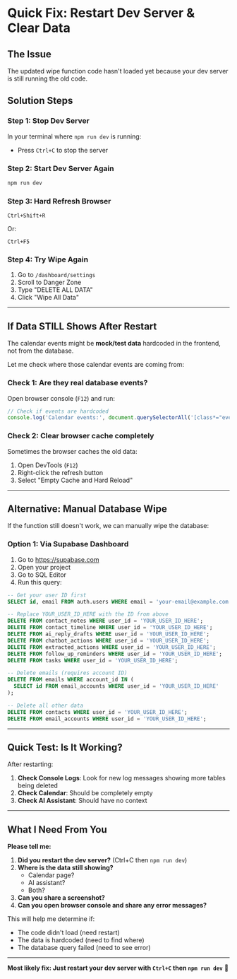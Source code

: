 # Quick Fix: Restart Dev Server & Clear Data

## The Issue
The updated wipe function code hasn't loaded yet because your dev server is still running the old code.

## Solution Steps

### **Step 1: Stop Dev Server**
In your terminal where `npm run dev` is running:
- Press `Ctrl+C` to stop the server

### **Step 2: Start Dev Server Again**
```bash
npm run dev
```

### **Step 3: Hard Refresh Browser**
```
Ctrl+Shift+R
```
Or:
```
Ctrl+F5
```

### **Step 4: Try Wipe Again**
1. Go to `/dashboard/settings`
2. Scroll to Danger Zone
3. Type "DELETE ALL DATA"
4. Click "Wipe All Data"

---

## If Data STILL Shows After Restart

The calendar events might be **mock/test data** hardcoded in the frontend, not from the database.

Let me check where those calendar events are coming from:

### **Check 1: Are they real database events?**
Open browser console (`F12`) and run:
```javascript
// Check if events are hardcoded
console.log('Calendar events:', document.querySelectorAll('[class*="event"]'));
```

### **Check 2: Clear browser cache completely**
Sometimes the browser caches the old data:
1. Open DevTools (`F12`)
2. Right-click the refresh button
3. Select "Empty Cache and Hard Reload"

---

## Alternative: Manual Database Wipe

If the function still doesn't work, we can manually wipe the database:

### **Option 1: Via Supabase Dashboard**
1. Go to https://supabase.com
2. Open your project
3. Go to SQL Editor
4. Run this query:

```sql
-- Get your user ID first
SELECT id, email FROM auth.users WHERE email = 'your-email@example.com';

-- Replace YOUR_USER_ID_HERE with the ID from above
DELETE FROM contact_notes WHERE user_id = 'YOUR_USER_ID_HERE';
DELETE FROM contact_timeline WHERE user_id = 'YOUR_USER_ID_HERE';
DELETE FROM ai_reply_drafts WHERE user_id = 'YOUR_USER_ID_HERE';
DELETE FROM chatbot_actions WHERE user_id = 'YOUR_USER_ID_HERE';
DELETE FROM extracted_actions WHERE user_id = 'YOUR_USER_ID_HERE';
DELETE FROM follow_up_reminders WHERE user_id = 'YOUR_USER_ID_HERE';
DELETE FROM tasks WHERE user_id = 'YOUR_USER_ID_HERE';

-- Delete emails (requires account ID)
DELETE FROM emails WHERE account_id IN (
  SELECT id FROM email_accounts WHERE user_id = 'YOUR_USER_ID_HERE'
);

-- Delete all other data
DELETE FROM contacts WHERE user_id = 'YOUR_USER_ID_HERE';
DELETE FROM email_accounts WHERE user_id = 'YOUR_USER_ID_HERE';
```

---

## Quick Test: Is It Working?

After restarting:

1. **Check Console Logs**: Look for new log messages showing more tables being deleted
2. **Check Calendar**: Should be completely empty
3. **Check AI Assistant**: Should have no context

---

## What I Need From You

**Please tell me:**

1. **Did you restart the dev server?** (Ctrl+C then `npm run dev`)
2. **Where is the data still showing?**
   - Calendar page?
   - AI assistant?
   - Both?
3. **Can you share a screenshot?**
4. **Can you open browser console and share any error messages?**

This will help me determine if:
- The code didn't load (need restart)
- The data is hardcoded (need to find where)
- The database query failed (need to see error)

---

**Most likely fix: Just restart your dev server with `Ctrl+C` then `npm run dev`** 🎯

